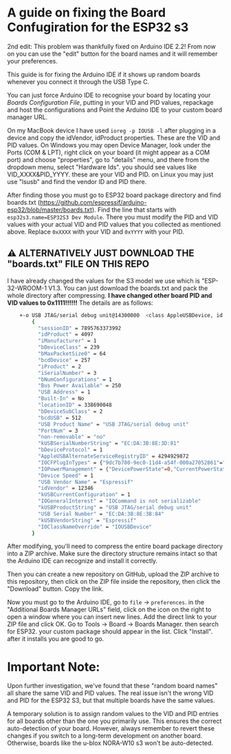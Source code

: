 # A guide on fixing the Board Confugiration for the ESP32 s3
2nd edit: This problem was thankfully fixed on Arduino IDE 2.2! From now on you can use the "edit" button for the board names and it will remember your preferences.


This guide is for fixing the Arduino IDE if it shows up random boards whenever you connect it through the USB Type C.

You can just force Arduino IDE to recognise your board by locating your *Boards Configuration File*, putting in your VID and PID values, repackage and host the configurations and Point the Arduino IDE to your custom board manager URL.

On my MacBook device I have used `ioreg -p IOUSB -l` after plugging in a device and copy the idVendor, idProduct properties. These are the VID and PID values. On Windows you may open Device Manager, look under the Ports (COM & LPT), right click on your board (it might appear as a COM port) and choose "properties", go to "details" menu, and there from the dropdown menu, select "Hardware Ids". you should see values like VID_XXXX&PID_YYYY. these are your VID and PID. on Linux you may just use "lsusb" and find the vendor ID and PID there.

After finding those you must go to ESP32 board package directory and find boards.txt (https://github.com/espressif/arduino-esp32/blob/master/boards.txt). Find the line that starts with `esp32s3.name=ESP32S3 Dev Module`. There you must modify the PID and VID values with your actual VID and PID values that you collected as mentioned above. Replace `0xXXXX` with your VID and `0xYYYY` with your PID.

## ⚠️ ALTERNATIVELY JUST DOWNLOAD THE "boards.txt" FILE ON THIS REPO
I have already changed the values for the S3 model we use which is "ESP-32-WROOM-1 V1.3. You can just download the boards.txt and pack the whole directory after compressing. **I have changed other board PID and VID values to 0x1111!!!!!!** The details are as follows:

```bash
    +-o USB JTAG/serial debug unit@14300000  <class AppleUSBDevice, id 0x1000011e6, registered, matched, active, busy 0 (2 ms), retain 16>
        {
          "sessionID" = 7895763373992
          "idProduct" = 4097
          "iManufacturer" = 1
          "bDeviceClass" = 239
          "bMaxPacketSize0" = 64
          "bcdDevice" = 257
          "iProduct" = 2
          "iSerialNumber" = 3
          "bNumConfigurations" = 1
          "Bus Power Available" = 250
          "USB Address" = 1
          "Built-In" = No
          "locationID" = 338690048
          "bDeviceSubClass" = 2
          "bcdUSB" = 512
          "USB Product Name" = "USB JTAG/serial debug unit"
          "PortNum" = 3
          "non-removable" = "no"
          "kUSBSerialNumberString" = "EC:DA:3B:8E:3D:81"
          "bDeviceProtocol" = 1
          "AppleUSBAlternateServiceRegistryID" = 4294929872
          "IOCFPlugInTypes" = {"9dc7b780-9ec0-11d4-a54f-000a27052861"="IOUSBHostFamily.kext/Contents/PlugIns/IOUSBLib.bundle"}
          "IOPowerManagement" = {"DevicePowerState"=0,"CurrentPowerState"=3,"CapabilityFlags"=65536,"MaxPowerState"=4,"DriverPowerState"=3}
          "Device Speed" = 1
          "USB Vendor Name" = "Espressif"
          "idVendor" = 12346
          "kUSBCurrentConfiguration" = 1
          "IOGeneralInterest" = "IOCommand is not serializable"
          "kUSBProductString" = "USB JTAG/serial debug unit"
          "USB Serial Number" = "EC:DA:3B:8E:3B:84"
          "kUSBVendorString" = "Espressif"
          "IOClassNameOverride" = "IOUSBDevice"
        }
```

After modifying, you'll need to compress the entire board package directory into a ZIP archive. Make sure the directory structure remains intact so that the Arduino IDE can recognize and install it correctly.

Then you can create a new repository on GitHub, upload the ZIP archive to this repository, then click on the ZIP file inside the repository, then click the "Download" button. Copy the link.

Now you must go to the Arduino IDE, go to `file` -> `preferences`. in the "Additional Boards Manager URLs" field, click on the icon on the right to open a window where you can insert new lines. Add the direct link to your ZIP file and click OK. Go to Tools -> Board -> Boards Manager. then search for ESP32. your custom package should appear in the list. Click "Install". after it installs you are good to go.


# Important Note:
Upon further investigation, we've found that these "random board names" all share the same VID and PID values. The real issue isn't the wrong VID and PID for the ESP32 S3, but that multiple boards have the same values.

A temporary solution is to assign random values to the VID and PID entries for all boards other than the one you primarily use. This ensures the correct auto-detection of your board. However, always remember to revert these changes if you switch to a long-term development on another board. Otherwise, boards like the u-blox NORA-W10 s3 won't be auto-detected.

